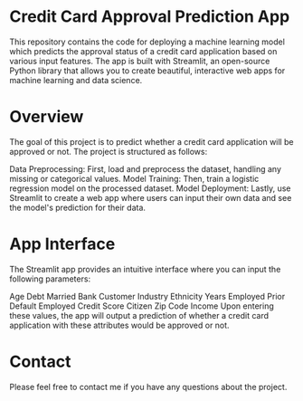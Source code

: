 # Credit Card Approval Prediction App
This repository contains the code for deploying a machine learning model which predicts the approval status of a credit card application based on various input features. The app is built with Streamlit, an open-source Python library that allows you to create beautiful, interactive web apps for machine learning and data science.

# Overview
The goal of this project is to predict whether a credit card application will be approved or not. The project is structured as follows:

Data Preprocessing: First, load and preprocess the dataset, handling any missing or categorical values.
Model Training: Then, train a logistic regression model on the processed dataset.
Model Deployment: Lastly, use Streamlit to create a web app where users can input their own data and see the model's prediction for their data.

# App Interface
The Streamlit app provides an intuitive interface where you can input the following parameters:

Age
Debt
Married
Bank Customer
Industry
Ethnicity
Years Employed
Prior Default
Employed
Credit Score
Citizen
Zip Code
Income
Upon entering these values, the app will output a prediction of whether a credit card application with these attributes would be approved or not.

# Contact
Please feel free to contact me if you have any questions about the project.
